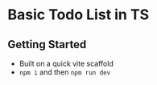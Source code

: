 # Basic Todo List in TS

## Getting Started

- Built on a quick vite scaffold
- `npm i` and then `npm run dev`

